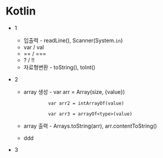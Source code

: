 # Kotlin

* 1
  * 입출력 - readLine(), Scanner(System.`in`)
  * var / val
  * == / ===
  * ? / !!
  * 자료형변환 - toString(), toInt()

* 2
  * array 생성 - var arr = Array(size, {value})
  
                 var arr2 = intArrayOf(value)
                 
                 var arr3 = arrayOf<type>(value)
  * array 출력 - Arrays.toString(arr), arr.contentToString()
  * ddd
* 3
